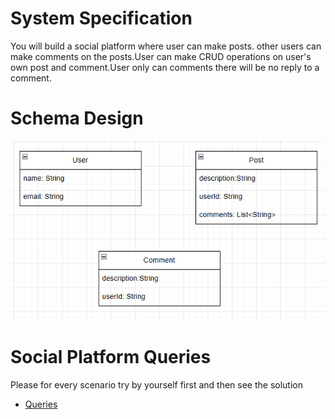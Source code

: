 # System Specification 
You will build a social platform where user can make posts. other users can make comments on the posts.User can make CRUD operations on user's own post and comment.User only can comments there will be no reply to a comment.
# Schema Design
![Schema Design](images/social_platform.PNG)

# Social Platform Queries
Please for every scenario try by yourself first and then see the solution
* [Queries](query/social-platform/socail-platform-query.md)